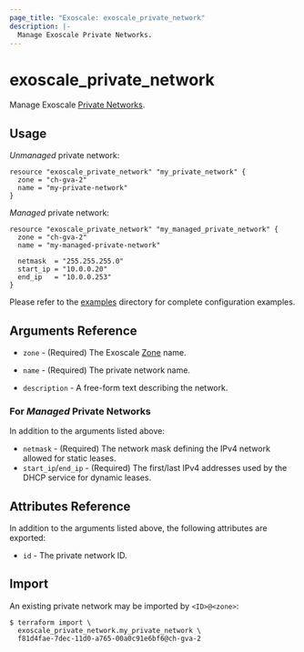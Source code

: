 ```yaml
---
page_title: "Exoscale: exoscale_private_network"
description: |-
  Manage Exoscale Private Networks.
---
```


# exoscale\_private\_network

Manage Exoscale [Private Networks](https://community.exoscale.com/documentation/compute/private-networks/).


## Usage

*Unmanaged* private network:

```hcl
resource "exoscale_private_network" "my_private_network" {
  zone = "ch-gva-2"
  name = "my-private-network"
}
```

*Managed* private network:

```hcl
resource "exoscale_private_network" "my_managed_private_network" {
  zone = "ch-gva-2"
  name = "my-managed-private-network"

  netmask  = "255.255.255.0"
  start_ip = "10.0.0.20"
  end_ip   = "10.0.0.253"
}
```

Please refer to the [examples](https://github.com/exoscale/terraform-provider-exoscale/tree/master/examples/)
directory for complete configuration examples.


## Arguments Reference

[zone]: https://www.exoscale.com/datacenters/

* `zone` - (Required) The Exoscale [Zone][zone] name.
* `name` - (Required) The private network name.

* `description` - A free-form text describing the network.

### For *Managed* Private Networks

In addition to the arguments listed above:

* `netmask` - (Required) The network mask defining the IPv4 network allowed for static leases.
* `start_ip`/`end_ip` - (Required) The first/last IPv4 addresses used by the DHCP service for dynamic leases.


## Attributes Reference

In addition to the arguments listed above, the following attributes are exported:

* `id` - The private network ID.


## Import

An existing private network may be imported by `<ID>@<zone>`:

```console
$ terraform import \
  exoscale_private_network.my_private_network \
  f81d4fae-7dec-11d0-a765-00a0c91e6bf6@ch-gva-2
```
